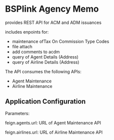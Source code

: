 # BSPlink Agency Memo

provides REST API for ACM and ADM issuances

includes enpoints for:

- maintenance ofTax On Commission Type Codes
- file attach
- add comments to acdm
- query of Agent Details (Address)
- query of Airline Details (Address)

The API consumes the following APIs:

- Agent Maintenance
- Airline Maintenance

## Application Configuration

Parameters:

feign.agents.url: URL of Agent Maintenance API

feign.airlines.url: URL of Airline Maintenance API


